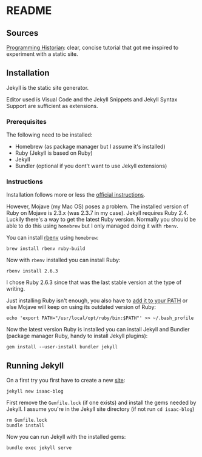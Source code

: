 # README

## Sources

[Programming Historian](https://programminghistorian.org/en/lessons/building-static-sites-with-jekyll-github-pages#what-are-static-sites-jekyll-etc--why-might-i-care-): clear, concise tutorial that got me inspired to experiment with a static site.

## Installation

Jekyll is the static site generator.

Editor used is Visual Code and the Jekyll Snippets and Jekyll Syntax Support are sufficient as extensions.

### Prerequisites

The following need to be installed:

* Homebrew (as package manager but I assume it's installed)
* Ruby (Jekyll is based on Ruby)
* Jekyll
* Bundler (optional if you dont't want to use Jekyll extensions)

### Instructions

Installation follows more or less the [official instructions](https://jekyllrb.com/docs/installation/macos/).

However, Mojave (my Mac OS) poses a problem. The installed version of Ruby on Mojave is 2.3.x (was 2.3.7 in my case). Jekyll requires Ruby 2.4. Luckily there's a way to get the latest Ruby version. Normally you should be able to do this using `homebrew` but I only managed doing it with `rbenv`.

You can install [rbenv](https://amindfulcoder.com/2018/10/08/looking-for-ruby.html) using `homebrew`:

```
brew install rbenv ruby-build
```

Now with `rbenv` installed you can install Ruby:

```
rbenv install 2.6.3
```

I chose Ruby 2.6.3 since that was the last stable version at the type of writing.

Just installing Ruby isn't enough, you also have to [add it to your PATH](https://www.reddit.com/r/MacOS/comments/anw82o/macos_mojave_how_to_install_ruby_successfully/) or else Mojave will keep on using its outdated version of Ruby:

```
echo 'export PATH="/usr/local/opt/ruby/bin:$PATH"' >> ~/.bash_profile
```

Now the latest version Ruby is installed you can install Jekyll and Bundler (package manager Ruby, handy to install Jekyll plugins):

``` 
gem install --user-install bundler jekyll
```

## Running Jekyll

On a first try you first have to create a new [site](https://jekyllrb.com/docs/):

```
jekyll new isaac-blog
```

First remove the `Gemfile.lock` (if one exists) and install the gems needed by Jekyll. I assume you're in the Jekyll site directory (if not run `cd isaac-blog`)

```
rm Gemfile.lock
bundle install
```

Now you can run Jekyll with the installed gems:

```
bundle exec jekyll serve
```